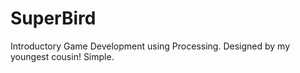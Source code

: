 # SuperBird
Introductory Game Development using Processing. Designed by my youngest cousin! 
Simple.

